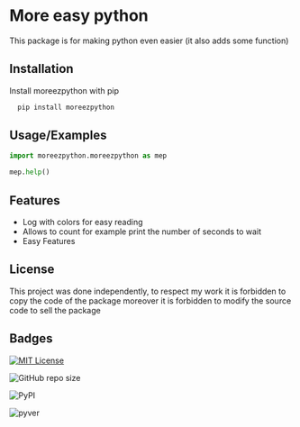 
# More easy python

This package is for making python even easier (it also adds some function)


## Installation

Install moreezpython with pip

```bash
  pip install moreezpython
```
    
## Usage/Examples

```python
import moreezpython.moreezpython as mep

mep.help()
```


## Features

- Log with colors for easy reading
- Allows to count for example print the number of seconds to wait
- Easy Features



## License

This project was done independently, to respect my work it is forbidden to copy the code of the package moreover it is forbidden to modify the source code to sell the package



## Badges


[![MIT License](https://img.shields.io/badge/License-MIT-green.svg)](https://choosealicense.com/licenses/mit/)

![GitHub repo size](https://img.shields.io/github/repo-size/Maelus-999/ezpython)

![PyPI](https://img.shields.io/pypi/v/moreezpython)

![pyver](https://img.shields.io/badge/min%20python%20version-v2.7-green)

